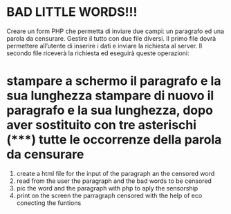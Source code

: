BAD LITTLE WORDS!!!
===
Creare un form PHP che permetta di inviare due campi: un paragrafo ed una parola da censurare. Gestire il tutto con due file diversi. Il primo file dovrà permettere all’utente di inserire i dati e inviare la richiesta al server. Il secondo file riceverà la richiesta ed eseguirà queste operazioni:

stampare a schermo il paragrafo e la sua lunghezza
stampare di nuovo il paragrafo e la sua lunghezza, dopo aver sostituito con tre asterischi (***) tutte le occorrenze della parola da censurare
===
1. create a html file for the input of the paragraph an the censored word
2. read from the user the paragraph and the bad words to be censored
3. pic the word and the paragraph with php to aply the sensorship
4. print on the screen the parragraph censored with the help of eco conecting the funtions